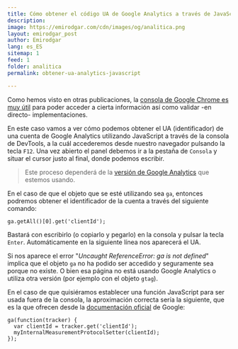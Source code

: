 ```yaml
---
title: Cómo obtener el código UA de Google Analytics a través de JavaScript
description: 
image: https://emirodgar.com/cdn/images/og/analitica.png
layout: emirodgar_post
author: Emirodgar
lang: es_ES
sitemap: 1
feed: 1
folder: analitica
permalink: obtener-ua-analytics-javascript

--- 
```


Como hemos visto en otras publicaciones, la [consola de Google Chrome es muy útil](https://emirodgar.com/consola-devtools-chrome) para poder acceder a cierta información así como validar -en directo- implementaciones.

En este caso vamos a ver cómo podemos obtener el UA (identificador) de una cuenta de Google Analytics utilizando JavaScript a través de la consola de DevTools, a la cuál accederemos desde nuestro navegador pulsando la tecla `F12`. Una vez abierto el panel debemos ir a la pestaña de `Consola` y situar el cursor justo al final, donde podemos escribir.

> Este proceso dependerá de la [versión de Google Analytics](https://emirodgar.com/versiones-google-analytics) que estemos usando.

En el caso de que el objeto que se esté utilizando sea `ga`, entonces podremos obtener el identificador de la cuenta a través del siguiente comando:

    ga.getAll()[0].get('clientId');

Bastará con escribirlo (o copiarlo y pegarlo) en la consola y pulsar la tecla `Enter`. Automáticamente en la siguiente línea nos aparecerá el UA.

Si nos aparece el error "*Uncaught ReferenceError: ga is not defined*" implica que el objeto `ga` no ha podido ser accedido y seguramente sea porque no existe. O bien esa página no está usando Google Analytics o utiliza otra versión (por ejemplo con el objeto `gtag`).

En el caso de que quisiéramos establecer una función JavaScript para ser usada fuera de la consola, la aproximación correcta sería la siguiente, que es la que ofrecen desde la [documentación oficial](https://developers.google.com/analytics/devguides/collection/analyticsjs/ga-object-methods-reference) de Google:

    ga(function(tracker) {
      var clientId = tracker.get('clientId'); 
      myInternalMeasurementProtocolSetter(clientId);  
    });

<!--stackedit_data:
eyJoaXN0b3J5IjpbODQ1OTA0MTQxLDE1NjUyODU3OTQsLTExNz
EwOTIwMjJdfQ==
-->